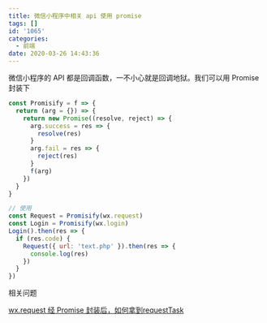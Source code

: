 ```yaml
---
title: 微信小程序中相关 api 使用 promise
tags: []
id: '1065'
categories:
  - 前端
date: 2020-03-26 14:43:36
---
```


微信小程序的 API 都是回调函数，一不小心就是回调地狱。我们可以用 Promise 封装下

```js
const Promisify = f => {
  return (arg = {}) => {
    return new Promise((resolve, reject) => {
      arg.success = res => {
        resolve(res)
      }
      arg.fail = res => {
        reject(res)
      }
      f(arg)
    })
  }
}

// 使用
const Request = Promisify(wx.request)
const Login = Promisify(wx.login)
Login().then(res => {
  if (res.code) {
    Request({ url: 'text.php' }).then(res => {
      console.log(res)
    })
  }
})
```

相关问题

[wx.request 经 Promise 封装后，如何拿到requestTask](https://developers.weixin.qq.com/community/develop/doc/00064cc26bc058a6a848f238351c00)
